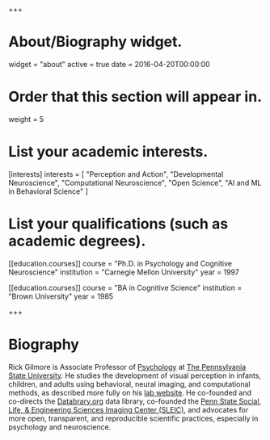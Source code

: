 +++
# About/Biography widget.
widget = "about"
active = true
date = 2016-04-20T00:00:00

# Order that this section will appear in.
weight = 5

# List your academic interests.
[interests]
  interests = [
    "Perception and Action",
    "Developmental Neuroscience",
    "Computational Neuroscience",
    "Open Science",
    "AI and ML in Behavioral Science"
  ]

# List your qualifications (such as academic degrees).
[[education.courses]]
  course = "Ph.D. in Psychology and Cognitive Neuroscience"
  institution = "Carnegie Mellon University"
  year = 1997

[[education.courses]]
  course = "BA in Cognitive Science"
  institution = "Brown University"
  year = 1985
 
+++

# Biography

Rick Gilmore is Associate Professor of [Psychology](https://psych.la.psu.edu) at [The Pennsylvania State University](https://www.psu.edu).
He studies the development of visual perception in infants, children, and adults using behavioral, neural imaging, and computational methods, as described more fully on his [lab website](https://gilmore-lab.github.io).
He co-founded and co-directs the [Databrary.org](https://databrary.org) data library, co-founded the [Penn State Social, Life, & Engineering Sciences Imaging Center (SLEIC)](https://www.imaging.psu.edu), and advocates for more open, transparent, and reproducible scientific practices, especially in psychology and neuroscience.
